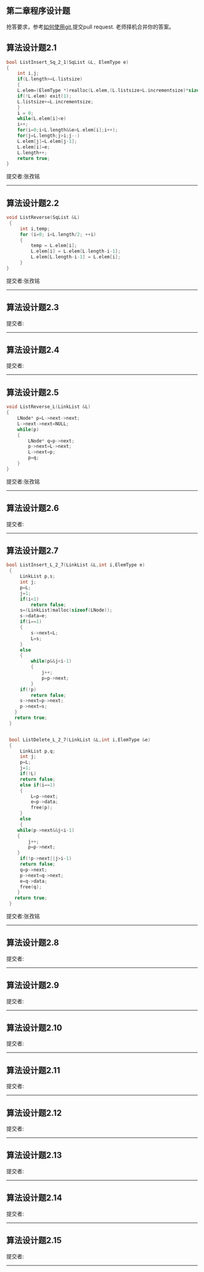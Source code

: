 
## 第二章程序设计题
抢答要求，参考[如何使用git](https://github.com/xiufengcheng/DATASTRUCTURE/tree/master/tools_download/GitHub%20%E6%95%99%E7%A8%8B),提交pull request. 老师择机合并你的答案。

## 算法设计题2.1

```C
bool ListInsert_Sq_2_1(SqList &L, ElemType e)
{  
    int i,j;
    if(L.length>=L.listsize)  
    {                  
	L.elem=(ElemType *)realloc(L.elem,(L.listsize+L.incrementsize)*sizeof(ElemType));
	if(!L.elem) exit(1);                  
	L.listsize+=L.incrementsize;           
    }
    i = 0;
    while(L.elem[i]<e)          
	i++;
    for(i=0;i<L.length&&e>L.elem[i];i++); 
    for(j=L.length;j>i;j--)               
	L.elem[j]=L.elem[j-1];
    L.elem[i]=e;                           
    L.length++;                           
    return true;   
}
```

提交者:张孜铭

----------------


## 算法设计题2.2

```C
void ListReverse(SqList &L)
 {
     int i,temp;
     for (i=0; i<L.length/2; ++i)
     {
         temp = L.elem[i];
         L.elem[i] = L.elem[L.length-i-1];
         L.elem[L.length-i-1] = L.elem[i];
     }
}
```

提交者:张孜铭

----------------



## 算法设计题2.3

提交者:

----------------



## 算法设计题2.4

提交者:

----------------



## 算法设计题2.5

```C
void ListReverse_L(LinkList &L)  
{   
    LNode* p=L->next->next;
    L->next->next=NULL;
    while(p)  
    {  
        LNode* q=p->next;  
        p->next=L->next;  
        L->next=p;  
        p=q;
    }  
}  
```

提交者:张孜铭

----------------



## 算法设计题2.6

提交者:

----------------



## 算法设计题2.7

```C
bool ListInsert_L_2_7(LinkList &L,int i,ElemType e)
 { 
     LinkList p,s;
     int j; 
     p=L;
     j=1;
     if(i<1) 
         return false;
     s=(LinkList)malloc(sizeof(LNode)); 
     s->data=e; 
     if(i==1)
     { 
         s->next=L; 
         L=s; 
     }
     else
     { 
         while(p&&j<i-1) 
         { 
             j++; 
             p=p->next; 
         }
     if(!p) 
         return false; 
     s->next=p->next;
     p->next=s; 
   }
   return true; 
 }


 bool ListDelete_L_2_7(LinkList &L,int i,ElemType &e)
 { 
     LinkList p,q;
     int j; 
     p=L;
     j=1;
     if(!L) 
     return false; 
     else if(i==1) 
     { 
         L=p->next; 
         e=p->data; 
         free(p);
     }
     else
     { 
	while(p->next&&j<i-1) 
	{ 
		j++; 
		p=p->next; 
	}
	 if(!p->next||j>i-1) 
	 return false; 
	 q=p->next; 
	 p->next=q->next; 
	 e=q->data; 
	 free(q);
    }   
   return true; 
 }
 ```

提交者:张孜铭

----------------



## 算法设计题2.8

提交者:

----------------


## 算法设计题2.9

提交者:

----------------


## 算法设计题2.10

提交者:

----------------



## 算法设计题2.11

提交者:

----------------



## 算法设计题2.12

提交者:

----------------



## 算法设计题2.13

提交者:

----------------



## 算法设计题2.14

提交者:

----------------



## 算法设计题2.15

提交者:

----------------
